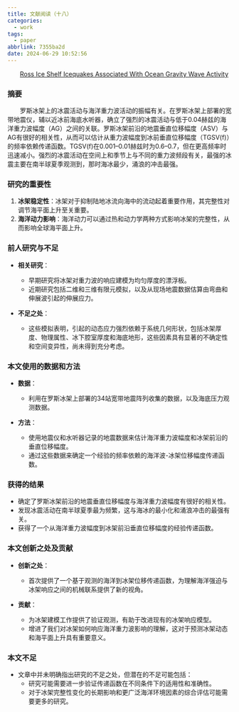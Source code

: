 ```yaml
---
title: 文献阅读（十八）
categories:
  - work
tags:
  - paper
abbrlink: 7355ba2d
date: 2024-06-29 10:52:56
---
```

&emsp;&emsp;[Ross Ice Shelf Icequakes Associated With Ocean Gravity Wave Activity](https://agupubs.onlinelibrary.wiley.com/doi/full/10.1029/2019GL084123)
<!--less-->
### 摘要

&emsp;&emsp;罗斯冰架上的冰震活动与海洋重力波活动的振幅有关。在罗斯冰架上部署的宽带地震仪，辅以近冰前海底水听器，确立了强烈的冰震活动与低于0.04赫兹的海洋重力波幅度（AG）之间的关联。罗斯冰架前沿的地震垂直位移幅度（ASV）与AG有很好的相关性，从而可以估计从重力波幅度到冰前垂直位移幅度（TGSV(f)）的频率依赖传递函数。TGSV(f)在0.001–0.01赫兹时为0.6–0.7，但在更高频率时迅速减小。强烈的冰震活动在空间上和季节上与不同的重力波频段有关，最强的冰震主要在南半球夏季观测到，那时海冰最少，涌浪的冲击最强。

### 研究的重要性

1. **冰架稳定性**：冰架对于抑制陆地冰流向海中的流动起着重要作用，其完整性对调节海平面上升至关重要。
2. **海洋动力影响**：海洋动力可以通过热和动力学两种方式影响冰架的完整性，从而影响全球海平面上升。

### 前人研究与不足

- **相关研究**：
  - 早期研究将冰架对重力波的响应建模为均匀厚度的漂浮板。
  - 近期研究包括二维和三维有限元模拟，以及从现场地震数据估算由弯曲和伸展波引起的伸展应力。

- **不足之处**：
  - 这些模拟表明，引起的动态应力强烈依赖于系统几何形状，包括冰架厚度、物理属性、冰下腔室厚度和海底地形，这些因素具有显著的不确定性和空间变异性，尚未得到充分考虑。

### 本文使用的数据和方法

- **数据**：
  - 利用在罗斯冰架上部署的34站宽带地震阵列收集的数据，以及海底压力观测数据。

- **方法**：
  - 使用地震仪和水听器记录的地震数据来估计海洋重力波幅度和冰架前沿的垂直位移幅度。
  - 通过这些数据来确定一个经验的频率依赖的海洋波-冰架位移幅度传递函数。

### 获得的结果

- 确定了罗斯冰架前沿的地震垂直位移幅度与海洋重力波幅度有很好的相关性。
- 发现冰震活动在南半球夏季最为频繁，这与海冰的最小化和涌浪冲击的最强有关。
- 获得了一个从海洋重力波幅度到冰架前沿垂直位移幅度的经验传递函数。

### 本文创新之处及贡献

- **创新之处**：
  - 首次提供了一个基于观测的海洋到冰架位移传递函数，为理解海洋强迫与冰架响应之间的机械联系提供了新的视角。

- **贡献**：
  - 为冰架建模工作提供了验证观测，有助于改进现有的冰架响应模型。
  - 增进了我们对冰架如何响应海洋重力波影响的理解，这对于预测冰架动态和海平面上升具有重要意义。

### 本文不足

- 文章中并未明确指出研究的不足之处，但潜在的不足可能包括：
  - 研究可能需要进一步验证传递函数在不同条件下的适用性和准确性。
  - 对于冰架完整性变化的长期影响和更广泛海洋环境因素的综合评估可能需要更多的研究。
